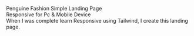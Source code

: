 Penguine Fashion Simple Landing Page <br>
Responsive for Pc & Mobile Device <br>
When I was complete learn Responsive using Tailwind, I create this landing page.